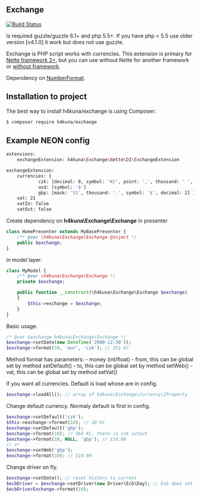 Exchange
-------
[![Build Status](https://travis-ci.org/h4kuna/exchange.svg?branch=master)](https://travis-ci.org/h4kuna/exchange)

Is required guzzle/guzzle 6.1+ and php 5.5+. If you have php < 5.5 use older version [v4.1.0] it work but does not use guzzle.

Exchange is PHP script works with currencies. This extension is primary for [Nette framework 2+](http://nette.org/), but you can use without Nette for another framework or [without framework](/h4kuna/exchange/tree/master/Exchange/NoFramework).

Dependency on [NumberFormat](/h4kuna/number-format).

Installation to project
-----------------------
The best way to install h4kuna/exchange is using Composer:
```sh
$ composer require h4kuna/exchange
```

Example NEON config
-------------------
```sh
extensions:
    exchangeExtension: h4kuna\Exchange\Nette\DI\ExchangeExtension

exchangeExtension:
    currencies: {
            czk: [decimal: 0, symbol: 'Kč', point: ',', thousand: ' ', mask: '1 S', flag: 10]
            usd: [symbol: '$']
            gbp: [mask: 'S1', thousand: '.', symbol: '£', decimal: 2] }
    vat: 21
    vatIn: false
    vatOut: false
```

Create dependency on **h4kuna\Exchange\Exchange** in presenter
```php
class HomePresenter extends MyBasePresenter {
    /** @var \h4kuna\Exchange\Exchange @inject */
    public $exchange;
}
```
in model layer:
```php
class MyModel {
    /** @var \h4kuna\Exchange\Exchange */
    private $exchange;

    public function __construct(\h4kuna\Exchange\Exchange $exchange)
    {
        $this->exchange = $exchange;
    }
}
```


Basic usage.
```php
/* @var $exchange h4kuna\Exchange\Exchange */
$exchange->setDate(new DateTime('2000-12-30'));
$exchange->format(10, 'eur', 'czk'); // 351 Kč
```

Method format has parameters:
	- money (int/float)
	- from, this can be global set by method setDefault()
	- to, this can be global set by method setWeb()
	- vat, this can be global set by method setVat()

If you want all currencies. Default is load whose are in config.
```php
$exchange->loadAll(); // array of h4kuna\Exchange\Currency\IProperty
```

Change default currency. Normaly default is first in config.
```php
$exchange->setDefault('czk');
$this->exchange->format(10); // 10 Kč
$exchange->setDefault('gbp');
$exchange->format(10); // 564 Kč, there is czk output
$exchange->format(10, NULL, 'gbp'); // £10.00
// or
$exchange->setWeb('gbp');
$exchange->format(10); // £10.00
```

Change driver on fly.
```php
$exchange->setDate(); // reset history to current
$ecbDriver = $exchange->setDriver(new Driver\Ecb\Day); // Ecb does not support history, yet
$ecbDriverExchange->format(10);
```

